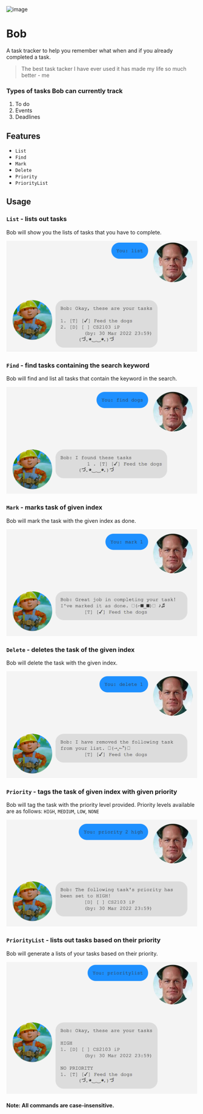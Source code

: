 ![image](https://i.dailymail.co.uk/1s/2021/07/17/23/45569135-9798849-image-a-44_1626560944347.jpg)
# Bob
A task tracker to help you remember what when and if you already completed a task.
> The best task tacker I have ever used
> it has made my life so much better - me

### Types of tasks Bob can currently track
1. To do
2. Events
3. Deadlines

## Features 
- `List`
- `Find`
- `Mark`
- `Delete`
- `Priority`
- `PriorityList`

## Usage

### `List` - lists out tasks

Bob will show you the lists of tasks that you have to complete.

![](list.png)

### `Find` - find tasks containing the search keyword 

Bob will find and list all tasks that contain the keyword in the search.

![](find.png)

### `Mark` - marks task of given index

Bob will mark the task with the given index as done.

![](mark.png)

### `Delete` - deletes the task of the given index

Bob will delete the task with the given index.

![](delete.png)

### `Priority` - tags the task of given index with given priority

Bob will tag the task with the priority level provided.
Priority levels available are as follows: `HIGH`,  `MEDIUM`, `LOW`, `NONE`

![](priority.png)

### `PriorityList` - lists out tasks based on their priority

Bob will generate a lists of your tasks based on their priority.

![](prioritylist.png)

#### Note: All commands are case-insensitive.


